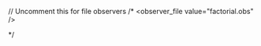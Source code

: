 <metadata>
  <boxdefault>
    <interface value="C4SNet" />
  </boxdefault>
</metadata>

<metadata>
  <net name="factorial" >
     <observer value="true" />
     <observer_interactive value="true" />
  </net>

  <box name="factorial/condif" >
     <observer value="true" />
     <observer_interactive value="true" />
     <observer_port value="6556" />
  </box>  

  <net name="factorial/compute" >
     <observer value="true" />
     <observer_interactive value="true" />
  </net>   
</metadata>

// Uncomment this for file observers
/*
<metadata>
  <net name="factorial" >
     <observer value="true" />
     <observer_file value="factorial.obs" />
  </net>


  <net name="factorial/compute" >
     <observer value="true" />
     <observer_file value="compute.obs" />
  </net>   
</metadata>
*/

